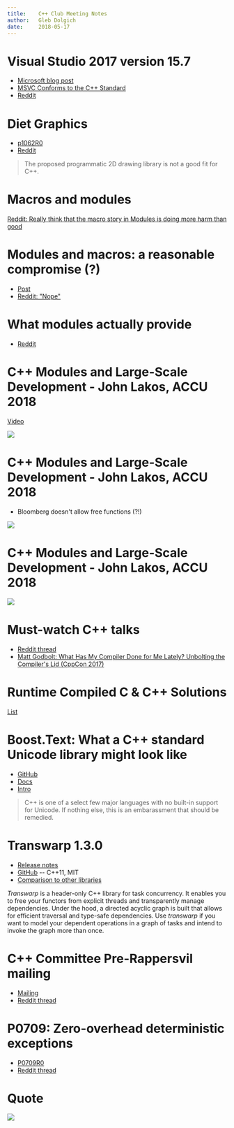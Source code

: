 ```yaml
---
title:    C++ Club Meeting Notes
author:   Gleb Dolgich
date:     2018-05-17
---
```


# Visual Studio 2017 version 15.7

* [Microsoft blog post](https://docs.microsoft.com/en-us/visualstudio/releasenotes/vs2017-relnotes#15.7.0)
* [MSVC Conforms to the C++ Standard](https://blogs.msdn.microsoft.com/vcblog/2018/04/26/announcing-msvc-conforms-to-the-c-standard/)
* [Reddit](https://www.reddit.com/r/cpp/comments/8hpx0q/visual_studio_157_is_out_with_c17_conformance/)

# Diet Graphics

* [p1062R0](https://api.csswg.org/bikeshed/?url=https://raw.githubusercontent.com/brycelelbach/diet_graphics/master/diet_graphics.bs&force=1)
* [Reddit](https://www.reddit.com/r/cpp/comments/8hmyzk/p1062r0_diet_graphics/)

> The proposed programmatic 2D drawing library is not a good fit for C++.

# Macros and modules

[Reddit: Really think that the macro story in Modules is doing more harm than good](https://www.reddit.com/r/cpp/comments/8j1edf/really_think_that_the_macro_story_in_modules_is/)

# Modules and macros: a reasonable compromise (?)

* [Post](https://gracicot.github.io/modules/2018/05/14/modules-macro.html)
* [Reddit: "Nope"](https://www.reddit.com/r/cpp/comments/8j61wa/modules_and_macros_a_reasonable_compromise/)

# What modules actually provide

* [Reddit](https://www.reddit.com/r/cpp/comments/8jb0nt/what_modules_can_actually_provide_and_what_not/)

# C++ Modules and Large-Scale Development - John Lakos, ACCU 2018

[Video](https://www.youtube.com/watch?v=HmI1XFEu_uY)

![](img/lakos-modules-accu18-1.png)

# C++ Modules and Large-Scale Development - John Lakos, ACCU 2018

* Bloomberg doesn't allow free functions (?!)

![](img/lakos-modules-accu18-2.png)

# C++ Modules and Large-Scale Development - John Lakos, ACCU 2018

![](img/lakos-modules-accu18-3.png)

# Must-watch C++ talks

* [Reddit thread](https://www.reddit.com/r/cpp/comments/8hww8k/talks_are_there_any_must_watch_c_talks/)
* [Matt Godbolt: What Has My Compiler Done for Me Lately? Unbolting the Compiler's Lid (CppCon 2017)](https://www.youtube.com/watch?v=bSkpMdDe4g4)

# Runtime Compiled C & C++ Solutions

[List](https://github.com/RuntimeCompiledCPlusPlus/RuntimeCompiledCPlusPlus/wiki/Alternatives)

# Boost.Text: What a C++ standard Unicode library might look like

* [GitHub](https://github.com/tzlaine/text)
* [Docs](https://tzlaine.github.io/text/doc/html/index.html)
* [Intro](https://tzlaine.github.io/text/doc/html/boost_text__proposed_/intro.html)

> C++ is one of a select few major languages with no built-in support for Unicode. If nothing else, this is an embarassment that should be remedied.

# Transwarp 1.3.0

* [Release notes](https://github.com/bloomen/transwarp/releases/tag/1.3.0)
* [GitHub](https://github.com/bloomen/transwarp) -- C++11, MIT
* [Comparison to other libraries](https://github.com/bloomen/transwarp#comparison-to-other-libraries)

*Transwarp* is a header-only C++ library for task concurrency. It enables you to free your functors from explicit threads and transparently manage dependencies. Under the hood, a directed acyclic graph is built that allows for efficient traversal and type-safe dependencies. Use *transwarp* if you want to model your dependent operations in a graph of tasks and intend to invoke the graph more than once.

# C++ Committee Pre-Rappersvil mailing

* [Mailing](http://www.open-std.org/jtc1/sc22/wg21/docs/papers/2018/#mailing2018-05)
* [Reddit thread](https://www.reddit.com/r/cpp/comments/8iqysq/c_standards_committee_papers_201805_prerapperswil/)

# P0709: Zero-overhead deterministic exceptions

* [P0709R0](http://www.open-std.org/jtc1/sc22/wg21/docs/papers/2018/p0709r0.pdf)
* [Reddit thread](https://www.reddit.com/r/cpp/comments/8iw72i/p0709_r0_zerooverhead_deterministic_exceptions/)

# Quote

![](img/riding-a-bike.png)
